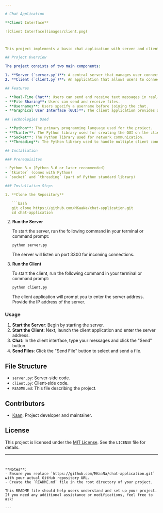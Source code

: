 ```yaml
---

# Chat Application

**Client Interface**

![Client Interface](images/client.png)



This project implements a basic chat application with server and client components. Users can exchange text messages and share files. The application demonstrates socket programming, multithreading, and includes a simple graphical user interface (GUI).

## Project Overview

The project consists of two main components:

1. **Server (`server.py`)**: A central server that manages user connections, handles incoming connections, and facilitates message broadcasting.
2. **Client (`client.py`)**: An application that allows users to connect to the server, participate in chat, and send files.

## Features

- **Real-Time Chat**: Users can send and receive text messages in real-time.
- **File Sharing**: Users can send and receive files.
- **Usernames**: Users specify a username before joining the chat.
- **Graphical User Interface (GUI)**: The client application provides a user-friendly interface.

## Technologies Used

- **Python**: The primary programming language used for the project.
- **Tkinter**: The Python library used for creating the GUI on the client side.
- **Socket**: The Python library used for network communication.
- **Threading**: The Python library used to handle multiple client connections simultaneously.

## Installation

### Prerequisites

- Python 3.x (Python 3.6 or later recommended)
- `tkinter` (comes with Python)
- `socket` and `threading` (part of Python standard library)

### Installation Steps

1. **Clone the Repository**

   ```bash
   git clone https://github.com/MKaaNa/chat-application.git
   cd chat-application
   ```

2. **Run the Server**

   To start the server, run the following command in your terminal or command prompt:

   ```bash
   python server.py
   ```

   The server will listen on port 3300 for incoming connections.

3. **Run the Client**

   To start the client, run the following command in your terminal or command prompt:

   ```bash
   python client.py
   ```

   The client application will prompt you to enter the server address. Provide the IP address of the server.

### Usage

1. **Start the Server**: Begin by starting the server.
2. **Start the Client**: Next, launch the client application and enter the server address.
3. **Chat**: In the client interface, type your messages and click the "Send" button.
4. **Send Files**: Click the "Send File" button to select and send a file.

## File Structure

- `server.py`: Server-side code.
- `client.py`: Client-side code.
- `README.md`: This file describing the project.

## Contributors

- [Kaan](https://github.com/MKaaNa): Project developer and maintainer.

## License

This project is licensed under the [MIT License](https://opensource.org/licenses/MIT). See the `LICENSE` file for details.

---
```


**Notes**:
- Ensure you replace `https://github.com/MKaaNa/chat-application.git` with your actual GitHub repository URL.
- Create the `README.md` file in the root directory of your project.

This README file should help users understand and set up your project. If you need any additional assistance or modifications, feel free to ask!

---
